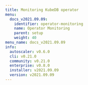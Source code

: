 ```yaml
---
title: Monitoring KubeDB operator
menu:
  docs_v2021.09.09:
    identifier: operator-monitoring
    name: Operator Monitoring
    parent: setup
    weight: 40
menu_name: docs_v2021.09.09
info:
  autoscaler: v0.6.0
  cli: v0.21.0
  community: v0.21.0
  enterprise: v0.8.0
  installer: v2021.09.09
  version: v2021.09.09
---
```


